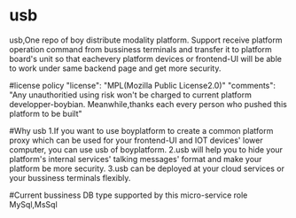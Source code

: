 # usb
usb,One repo of boy distribute modality platform. Support receive platform operation command from bussiness terminals and transfer it to platform board's unit so that eachevery platform devices or frontend-UI will be able to work under same backend page and get more security.

#license policy
"license": "MPL(Mozilla Public License2.0)"
"comments": "Any unauthoritied using risk won't be charged to current platform developper-boybian. Meanwhile,thanks each every person who pushed this platform to be built"

#Why usb
1.If you want to use boyplatform to create a common platform proxy which can be used for your frontend-UI and IOT devices' lower computer, you can use usb of boyplatform.
2.usb will help you to hide your platform's internal services' talking messages' format and make your platform be more security.
3.usb can be deployed at your cloud services or your bussiness terminals flexibly.

#Current bussiness DB type supported by this micro-service role
MySql,MsSql